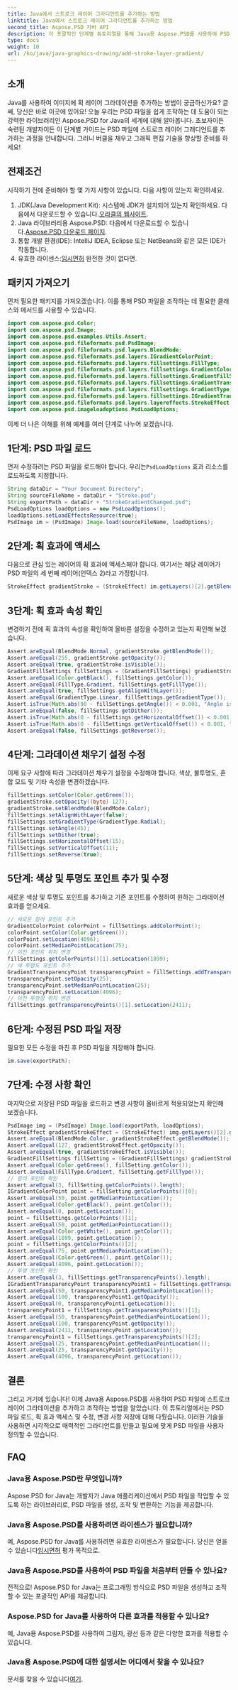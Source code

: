 ```yaml
---
title: Java에서 스트로크 레이어 그라디언트를 추가하는 방법
linktitle: Java에서 스트로크 레이어 그라디언트를 추가하는 방법
second_title: Aspose.PSD 자바 API
description: 이 포괄적인 단계별 튜토리얼을 통해 Java용 Aspose.PSD를 사용하여 PSD 파일에 스트로크 레이어 그라데이션을 추가하고 사용자 정의하는 방법을 알아보세요.
type: docs
weight: 10
url: /ko/java/java-graphics-drawing/add-stroke-layer-gradient/
---
```

## 소개
Java를 사용하여 이미지에 획 레이어 그라데이션을 추가하는 방법이 궁금하신가요? 글쎄, 당신은 바로 이곳에 있어요! 오늘 우리는 PSD 파일을 쉽게 조작하는 데 도움이 되는 강력한 라이브러리인 Aspose.PSD for Java의 세계에 대해 알아봅니다. 초보자이든 숙련된 개발자이든 이 단계별 가이드는 PSD 파일에 스트로크 레이어 그래디언트를 추가하는 과정을 안내합니다. 그러니 버클을 채우고 그래픽 편집 기술을 향상할 준비를 하세요!
## 전제조건
시작하기 전에 준비해야 할 몇 가지 사항이 있습니다. 다음 사항이 있는지 확인하세요.
1.  JDK(Java Development Kit): 시스템에 JDK가 설치되어 있는지 확인하세요. 다음에서 다운로드할 수 있습니다.[오라클의 웹사이트](https://www.oracle.com/java/technologies/javase-downloads.html).
2.  Java 라이브러리용 Aspose.PSD: 다음에서 다운로드할 수 있습니다.[Aspose.PSD 다운로드 페이지](https://releases.aspose.com/psd/java/).
3. 통합 개발 환경(IDE): IntelliJ IDEA, Eclipse 또는 NetBeans와 같은 모든 IDE가 작동합니다.
4.  유효한 라이센스:[임시면허](https://purchase.aspose.com/temporary-license/) 완전한 것이 없다면.
## 패키지 가져오기
먼저 필요한 패키지를 가져오겠습니다. 이를 통해 PSD 파일을 조작하는 데 필요한 클래스와 메서드를 사용할 수 있습니다.
```java
import com.aspose.psd.Color;
import com.aspose.psd.Image;
import com.aspose.psd.examples.Utils.Assert;
import com.aspose.psd.fileformats.psd.PsdImage;
import com.aspose.psd.fileformats.psd.layers.BlendMode;
import com.aspose.psd.fileformats.psd.layers.IGradientColorPoint;
import com.aspose.psd.fileformats.psd.layers.fillsettings.FillType;
import com.aspose.psd.fileformats.psd.layers.fillsettings.GradientColorPoint;
import com.aspose.psd.fileformats.psd.layers.fillsettings.GradientFillSettings;
import com.aspose.psd.fileformats.psd.layers.fillsettings.GradientTransparencyPoint;
import com.aspose.psd.fileformats.psd.layers.fillsettings.GradientType;
import com.aspose.psd.fileformats.psd.layers.fillsettings.IGradientTransparencyPoint;
import com.aspose.psd.fileformats.psd.layers.layereffects.StrokeEffect;
import com.aspose.psd.imageloadoptions.PsdLoadOptions;
```
이제 더 나은 이해를 위해 예제를 여러 단계로 나누어 보겠습니다.
## 1단계: PSD 파일 로드
 먼저 수정하려는 PSD 파일을 로드해야 합니다. 우리는`PsdLoadOptions` 효과 리소스를 로드하도록 지정합니다.
```java
String dataDir = "Your Document Directory";
String sourceFileName = dataDir + "Stroke.psd";
String exportPath = dataDir + "StrokeGradientChanged.psd";
PsdLoadOptions loadOptions = new PsdLoadOptions();
loadOptions.setLoadEffectsResource(true);
PsdImage im = (PsdImage) Image.load(sourceFileName, loadOptions);
```
## 2단계: 획 효과에 액세스
다음으로 관심 있는 레이어의 획 효과에 액세스해야 합니다. 여기서는 해당 레이어가 PSD 파일의 세 번째 레이어(인덱스 2)라고 가정합니다.
```java
StrokeEffect gradientStroke = (StrokeEffect) im.getLayers()[2].getBlendingOptions().getEffects()[0];
```
## 3단계: 획 효과 속성 확인
변경하기 전에 획 효과의 속성을 확인하여 올바른 설정을 수정하고 있는지 확인해 보겠습니다.
```java
Assert.areEqual(BlendMode.Normal, gradientStroke.getBlendMode());
Assert.areEqual(255, gradientStroke.getOpacity());
Assert.areEqual(true, gradientStroke.isVisible());
GradientFillSettings fillSettings = (GradientFillSettings) gradientStroke.getFillSettings();
Assert.areEqual(Color.getBlack(), fillSettings.getColor());
Assert.areEqual(FillType.Gradient, fillSettings.getFillType());
Assert.areEqual(true, fillSettings.getAlignWithLayer());
Assert.areEqual(GradientType.Linear, fillSettings.getGradientType());
Assert.isTrue(Math.abs(90 - fillSettings.getAngle()) < 0.001, "Angle is incorrect");
Assert.areEqual(false, fillSettings.getDither());
Assert.isTrue(Math.abs(0 - fillSettings.getHorizontalOffset()) < 0.001, "Horizontal offset is incorrect");
Assert.isTrue(Math.abs(0 - fillSettings.getVerticalOffset()) < 0.001, "Vertical offset is incorrect");
Assert.areEqual(false, fillSettings.getReverse());
```
## 4단계: 그라데이션 채우기 설정 수정
이제 요구 사항에 따라 그라데이션 채우기 설정을 수정해야 합니다. 색상, 불투명도, 혼합 모드 및 기타 속성을 변경하겠습니다.
```java
fillSettings.setColor(Color.getGreen());
gradientStroke.setOpacity((byte) 127);
gradientStroke.setBlendMode(BlendMode.Color);
fillSettings.setAlignWithLayer(false);
fillSettings.setGradientType(GradientType.Radial);
fillSettings.setAngle(45);
fillSettings.setDither(true);
fillSettings.setHorizontalOffset(15);
fillSettings.setVerticalOffset(11);
fillSettings.setReverse(true);
```
## 5단계: 색상 및 투명도 포인트 추가 및 수정
새로운 색상 및 투명도 포인트를 추가하고 기존 포인트를 수정하여 원하는 그라데이션 효과를 얻으세요.
```java
// 새로운 컬러 포인트 추가
GradientColorPoint colorPoint = fillSettings.addColorPoint();
colorPoint.setColor(Color.getGreen());
colorPoint.setLocation(4096);
colorPoint.setMedianPointLocation(75);
// 이전 포인트 위치 변경
fillSettings.getColorPoints()[1].setLocation(1899);
// 새 투명도 포인트 추가
GradientTransparencyPoint transparencyPoint = fillSettings.addTransparencyPoint();
transparencyPoint.setOpacity(25);
transparencyPoint.setMedianPointLocation(25);
transparencyPoint.setLocation(4096);
// 이전 투명점 위치 변경
fillSettings.getTransparencyPoints()[1].setLocation(2411);
```
## 6단계: 수정된 PSD 파일 저장
필요한 모든 수정을 마친 후 PSD 파일을 저장해야 합니다.
```java
im.save(exportPath);
```
## 7단계: 수정 사항 확인
마지막으로 저장된 PSD 파일을 로드하고 변경 사항이 올바르게 적용되었는지 확인해 보겠습니다.
```java
PsdImage img = (PsdImage) Image.load(exportPath, loadOptions);
StrokeEffect gradientStrokeEffect = (StrokeEffect) img.getLayers()[2].getBlendingOptions().getEffects()[0];
Assert.areEqual(BlendMode.Color, gradientStrokeEffect.getBlendMode());
Assert.areEqual(127, gradientStrokeEffect.getOpacity());
Assert.areEqual(true, gradientStrokeEffect.isVisible());
GradientFillSettings fillSetting = (GradientFillSettings) gradientStrokeEffect.getFillSettings();
Assert.areEqual(Color.getGreen(), fillSetting.getColor());
Assert.areEqual(FillType.Gradient, fillSetting.getFillType());
// 컬러 포인트 확인
Assert.areEqual(3, fillSetting.getColorPoints().length);
IGradientColorPoint point = fillSetting.getColorPoints()[0];
Assert.areEqual(50, point.getMedianPointLocation());
Assert.areEqual(Color.getBlack(), point.getColor());
Assert.areEqual(0, point.getLocation());
point = fillSettings.getColorPoints()[1];
Assert.areEqual(50, point.getMedianPointLocation());
Assert.areEqual(Color.getWhite(), point.getColor());
Assert.areEqual(1899, point.getLocation());
point = fillSettings.getColorPoints()[2];
Assert.areEqual(75, point.getMedianPointLocation());
Assert.areEqual(Color.getGreen(), point.getColor());
Assert.areEqual(4096, point.getLocation());
// 투명 포인트 확인
Assert.areEqual(3, fillSettings.getTransparencyPoints().length);
IGradientTransparencyPoint transparencyPoint1 = fillSettings.getTransparencyPoints()[0];
Assert.areEqual(50, transparencyPoint1.getMedianPointLocation());
Assert.areEqual(100, transparencyPoint1.getOpacity());
Assert.areEqual(0, transparencyPoint1.getLocation());
transparencyPoint1 = fillSettings.getTransparencyPoints()[1];
Assert.areEqual(50, transparencyPoint.getMedianPointLocation());
Assert.areEqual(100, transparencyPoint.getOpacity());
Assert.areEqual(2411, transparencyPoint.getLocation());
transparencyPoint1 = fillSettings.getTransparencyPoints()[2];
Assert.areEqual(25, transparencyPoint.getMedianPointLocation());
Assert.areEqual(25, transparencyPoint.getOpacity());
Assert.areEqual(4096, transparencyPoint.getLocation());
```
## 결론
그리고 거기에 있습니다! 이제 Java용 Aspose.PSD를 사용하여 PSD 파일에 스트로크 레이어 그라데이션을 추가하고 조작하는 방법을 알았습니다. 이 튜토리얼에서는 PSD 파일 로드, 획 효과 액세스 및 수정, 변경 사항 저장에 대해 다뤘습니다. 이러한 기술을 사용하면 시각적으로 매력적인 그라디언트를 만들고 필요에 맞게 PSD 파일을 사용자 정의할 수 있습니다.
## FAQ
### Java용 Aspose.PSD란 무엇입니까?
Aspose.PSD for Java는 개발자가 Java 애플리케이션에서 PSD 파일을 작업할 수 있도록 하는 라이브러리로, PSD 파일을 생성, 조작 및 변환하는 기능을 제공합니다.
### Java용 Aspose.PSD를 사용하려면 라이센스가 필요합니까?
 예, Aspose.PSD for Java를 사용하려면 유효한 라이센스가 필요합니다. 당신은 얻을 수 있습니다[임시면허](https://purchase.aspose.com/temporary-license/) 평가 목적으로.
### Java용 Aspose.PSD를 사용하여 PSD 파일을 처음부터 만들 수 있나요?
전적으로! Aspose.PSD for Java는 프로그래밍 방식으로 PSD 파일을 생성하고 조작할 수 있는 포괄적인 API를 제공합니다.
### Aspose.PSD for Java를 사용하여 다른 효과를 적용할 수 있나요?
예, Java용 Aspose.PSD를 사용하여 그림자, 광선 등과 같은 다양한 효과를 적용할 수 있습니다.
### Java용 Aspose.PSD에 대한 설명서는 어디에서 찾을 수 있나요?
 문서를 찾을 수 있습니다[여기](https://reference.aspose.com/psd/java/).